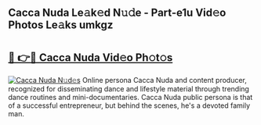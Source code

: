 ## Cacca Nuda Le𝚊k𝚎d N𝚞𝚍e - Part-e1u Vid𝚎o Photos Le𝚊ks umkgz

# <h2><a href="http://fbcfjs.evod.top/?m=Cacca+Nuda">🔗 👉🔴 Cacca Nuda Vid𝚎o Ph𝚘t𝚘s</a></h2>

[![Cacca Nuda N𝚞d𝚎s](https://i.imgur.com/8V9OHl7.gif)](http://fbcfjs.evod.top/?m=Cacca+Nuda)
Online persona Cacca Nuda and content producer, recognized for disseminating dance and lifestyle material through trending dance routines and mini-documentaries. Cacca Nuda public persona is that of a successful entrepreneur, but behind the scenes, he's a devoted family man. 

